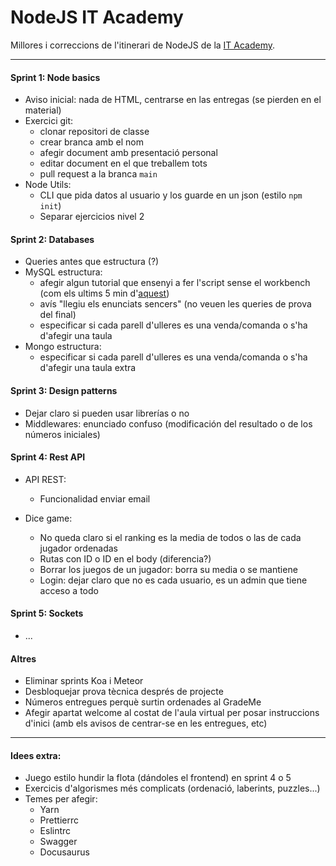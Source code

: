# NodeJS IT Academy

Millores i correccions de l'itinerari de NodeJS de la [IT Academy](https://www.barcelonactiva.cat/es/itacademy).


___________________________


#### Sprint 1: Node basics

- Aviso inicial: nada de HTML, centrarse en las entregas (se pierden en el material)
- Exercici git:
    - clonar repositori de classe
    - crear branca amb el nom
    - afegir document amb presentació personal
    - editar document en el que treballem tots
    - pull request a la branca `main`
- Node Utils:
    - CLI que pida datos al usuario y los guarde en un json (estilo `npm init`)
    - Separar ejercicios nivel 2


#### Sprint 2: Databases

- Queries antes que estructura (?)
- MySQL estructura:
    - afegir algun tutorial que ensenyi a fer l'script sense el workbench (com els ultims 5 min d'[aquest](https://www.youtube.com/watch?v=YkrtjGD9IHU))
    - avís "llegiu els enunciats sencers" (no veuen les queries de prova del final)
    - especificar si cada parell d'ulleres es una venda/comanda o s'ha d'afegir una taula
- Mongo estructura:
    - especificar si cada parell d'ulleres es una venda/comanda o s'ha d'afegir una taula extra


#### Sprint 3: Design patterns

- Dejar claro si pueden usar librerías o no
- Middlewares: enunciado confuso (modificación del resultado o de los números iniciales)


#### Sprint 4: Rest API

- API REST: 
    - Funcionalidad enviar email

- Dice game: 
    - No queda claro si el ranking es la media de todos o las de cada jugador ordenadas
    - Rutas con ID o ID en el body (diferencia?)
    - Borrar los juegos de un jugador: borra su media o se mantiene
    - Login: dejar claro que no es cada usuario, es un admin que tiene acceso a todo


#### Sprint 5: Sockets

- ...

#### Altres

- Eliminar sprints Koa i Meteor
- Desbloquejar prova tècnica després de projecte
- Números entregues perquè surtin ordenades al GradeMe
- Afegir apartat welcome al costat de l'aula virtual per posar instruccions d'inici (amb els avisos de centrar-se en les entregues, etc)


___________________________


#### Idees extra:

- Juego estilo hundir la flota (dándoles el frontend) en sprint 4 o 5
- Exercicis d'algorismes més complicats (ordenació, laberints, puzzles...)
- Temes per afegir:
    - Yarn
    - Prettierrc
    - Eslintrc
    - Swagger
    - Docusaurus